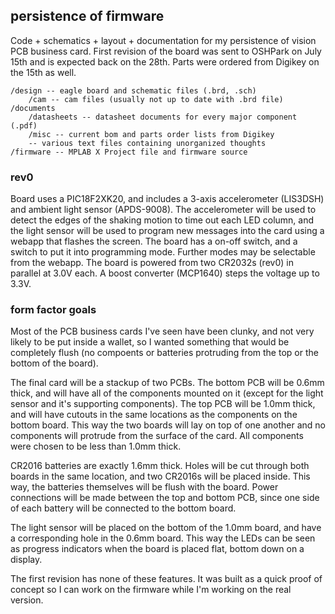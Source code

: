 ## persistence of firmware

Code + schematics + layout + documentation for my persistence of vision PCB business card. First revision of the board was sent to OSHPark on July 15th and is expected back on the 28th. Parts were ordered from Digikey on the 15th as well.

```
/design -- eagle board and schematic files (.brd, .sch)
    /cam -- cam files (usually not up to date with .brd file)
/documents
    /datasheets -- datasheet documents for every major component (.pdf)
    /misc -- current bom and parts order lists from Digikey
    -- various text files containing unorganized thoughts
/firmware -- MPLAB X Project file and firmware source
```

### rev0
Board uses a PIC18F2XK20, and includes a 3-axis accelerometer (LIS3DSH) and ambient light sensor (APDS-9008). The accelerometer will be used to detect the edges of the shaking motion to time out each LED column, and the light sensor will be used to program new messages into the card using a webapp that flashes the screen. The board has a on-off switch, and a switch to put it into programming mode. Further modes may be selectable from the webapp. The board is powered from two CR2032s (rev0) in parallel at 3.0V each. A boost converter (MCP1640) steps the voltage up to 3.3V.

### form factor goals
Most of the PCB business cards I've seen have been clunky, and not very likely to be put inside a wallet, so I wanted something that would be completely flush (no compoents or batteries protruding from the top or the bottom of the board).

The final card will be a stackup of two PCBs. The bottom PCB will be 0.6mm thick, and will have all of the components mounted on it (except for the light sensor and it's supporting components). The top PCB will be 1.0mm thick, and will have cutouts in the same locations as the components on the bottom board. This way the two boards will lay on top of one another and no components will protrude from the surface of the card. All components were chosen to be less than 1.0mm thick.

CR2016 batteries are exactly 1.6mm thick. Holes will be cut through both boards in the same location, and two CR2016s will be placed inside. This way, the batteries themselves will be flush with the board. Power connections will be made between the top and bottom PCB, since one side of each battery will be connected to the bottom board.

The light sensor will be placed on the bottom of the 1.0mm board, and have a corresponding hole in the 0.6mm board. This way the LEDs can be seen as progress indicators when the board is placed flat, bottom down on a display.

The first revision has none of these features. It was built as a quick proof of concept so I can work on the firmware while I'm working on the real version.
